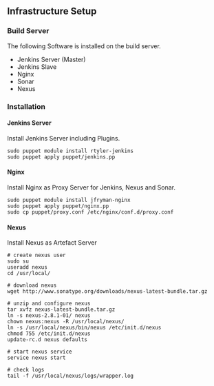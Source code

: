 ## Infrastructure Setup

### Build Server

The following Software is installed on the build server.

* Jenkins Server (Master)
* Jenkins Slave
* Nginx
* Sonar
* Nexus

### Installation

#### Jenkins Server

Install Jenkins Server including Plugins.

```
sudo puppet module install rtyler-jenkins
sudo puppet apply puppet/jenkins.pp
```

#### Nginx

Install Nginx as Proxy Server for Jenkins, Nexus and Sonar.

```
sudo puppet module install jfryman-nginx
sudo puppet apply puppet/nginx.pp
sudo cp puppet/proxy.conf /etc/nginx/conf.d/proxy.conf  
```

#### Nexus

Install Nexus as Artefact Server

```
# create nexus user
sudo su
useradd nexus
cd /usr/local/

# download nexus
wget http://www.sonatype.org/downloads/nexus-latest-bundle.tar.gz

# unzip and configure nexus
tar xvfz nexus-latest-bundle.tar.gz
ln -s nexus-2.8.1-01/ nexus
chown nexus:nexus -R /usr/local/nexus/
ln -s /usr/local/nexus/bin/nexus /etc/init.d/nexus
chmod 755 /etc/init.d/nexus
update-rc.d nexus defaults

# start nexus service
service nexus start

# check logs
tail -f /usr/local/nexus/logs/wrapper.log
```

